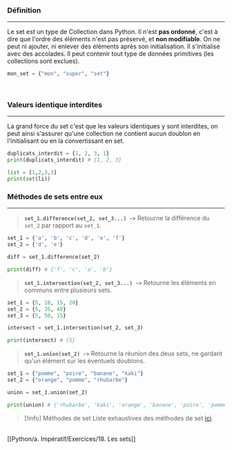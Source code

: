 ### Définition
---

Le set est un type de Collection dans Python. Il n'est **pas ordonné**, c'est à dire que l'ordre des éléments n'est pas préservé, et **non modifiable**. On ne peut ni ajouter, ni enlever des éléments après son initialisation. Il s'initialise avec des accolades. Il peut contenir tout type de données primitives (les collections sont exclues).

```python
mon_set = {"mon", "super", "set"}
```

<br>

### Valeurs identique interdites
---

La grand force du set c'est que les valeurs identiques y sont interdites, on peut ainsi s'assurer qu'une collection ne contient aucun doublon en l'initialisant ou en la convertissant en set.

```python
duplicats_interdit = {1, 2, 3, 1}
print(duplicats_interdit) # {1, 2, 3}
```

```python
list = [1,2,3,3]
print(set(li))
```

### Méthodes de sets entre eux
---

> **`set_1.difference(set_2, set_3...) ->`** Retourne la différence du `set_2` par rapport au `set_1`.
```python
set_1 = {'a', 'b', 'c', 'd', 'e', 'f'}
set_2 = {'d', 'e'}

diff = set_1.difference(set_2)

print(diff) # {'f', 'c', 'a', 'b'}
```

> **`set_1.intersection(set_2, set_3...) ->`** Retourne les éléments en communs entre plusieurs sets.
```python
set_1 = {5, 10, 15, 20}
set_2 = {5, 35, 40}
set_3 = {5, 50, 15}

intersect = set_1.intersection(set_2, set_3)

print(intersect) # {5}
```

> **`set_1.union(set_2) ->`** Retourne la réunion des deux sets, ne gardant qu'un élément sur les éventuels doublons.
```python
set_1 = {"pomme", "poire", "banane", "kaki"}
set_2 = {"orange", "pomme", "rhubarbe"}

union = set_1.union(set_2)

print(union) # {'rhubarbe', 'kaki', 'orange', 'banane', 'poire', 'pomme'}
```


> [!info] Méthodes de set
> Liste exhaustives des méthodes de set [ici](https://www.w3schools.com/python/python_sets_methods.asp).

<br>[[Python/a. Impératif/Exercices/18. Les sets]]
